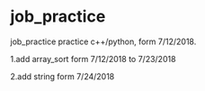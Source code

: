 # job_practice
job_practice
practice c++/python, form 7/12/2018.

1.add array_sort form 7/12/2018 to 7/23/2018

2.add string form 7/24/2018
